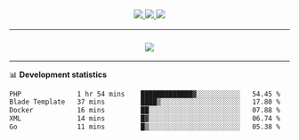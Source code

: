 <h3 align="center">
  <a href="https://github.com/hwalker928">
      <img src="https://img.shields.io/github/followers/hwalker928?label=Followers&style=for-the-badge&color=lightblue">
  </a>
  <a href="https://harryw.link/discord" alt="Discord">
      <img src="https://img.shields.io/discord/738451951758606336?label=discord&style=for-the-badge&color=lightblue"/>
  </a>
  <a href="https://harryw.link/sparked" alt="Sparked Host">
      <img src="https://img.shields.io/static/v1?label=Sponsor&message=Sparked%20Host&color=yellow&style=for-the-badge"/>
  </a>
</h3>

<hr>


<h3 align="center">
  <a href="https://github.com/hwalker928">
      <img src="https://github-profile-trophy.vercel.app/?username=hwalker928&no-bg=true&no-frame=true">
  </a>
</h3>


<hr>

📊 **Development statistics**

<!--START_SECTION:waka-->

```txt
PHP              1 hr 54 mins    █████████████▓░░░░░░░░░░░   54.45 %
Blade Template   37 mins         ████▒░░░░░░░░░░░░░░░░░░░░   17.80 %
Docker           16 mins         ██░░░░░░░░░░░░░░░░░░░░░░░   07.88 %
XML              14 mins         █▓░░░░░░░░░░░░░░░░░░░░░░░   06.74 %
Go               11 mins         █▒░░░░░░░░░░░░░░░░░░░░░░░   05.38 %
```

<!--END_SECTION:waka-->
